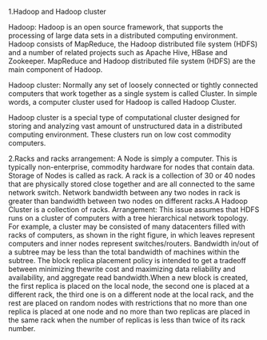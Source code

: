 1.Hadoop and Hadoop cluster

Hadoop: Hadoop is an open source framework, that supports the processing of large data sets in a distributed computing environment. Hadoop consists of MapReduce, the Hadoop distributed file system (HDFS) and a number of related projects such as Apache Hive, HBase and Zookeeper. MapReduce and Hadoop distributed file system (HDFS) are the main component of Hadoop.

Hadoop cluster: Normally any set of loosely connected or tightly connected computers that work together as a single system is called Cluster. In simple words, a computer cluster used for Hadoop is called Hadoop Cluster.

Hadoop cluster is a special type of computational cluster designed for storing and analyzing vast amount of unstructured data in a distributed computing environment. These clusters run on low cost commodity computers.

2.Racks and racks arrangement: A Node is simply a computer. This is typically non-enterprise, commodity hardware for nodes that contain data. Storage of Nodes is called as rack. A rack is a collection of 30 or 40 nodes that are physically stored close together and are all connected to the same network switch. Network bandwidth between any two nodes in rack is greater than bandwidth between two nodes on different racks.A Hadoop Cluster is a collection of racks. Arrangement: This issue assumes that HDFS runs on a cluster of computers with a tree hierarchical network topology. For example, a cluster may be consisted of many datacenters filled with racks of computers, as shown in the right figure, in which leaves represent computers and inner nodes represent switches/routers. Bandwidth in/out of a subtree may be less than the total bandwidth of machines within the subtree. The block replica placement policy is intended to get a tradeoff between minimizing thewrite cost and maximizing data reliability and availability, and aggregate read bandwidth.When a new block is created, the first replica is placed on the local node, the second one is placed at a different rack, the third one is on a different node at the local rack, and the rest are placed on random nodes with restrictions that no more than one replica is placed at one node and no more than two replicas are placed in the same rack when the number of replicas is less than twice of its rack number.
